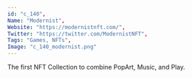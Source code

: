 ```yaml
--- 
id: "c_140", 
Name: "Modernist", 
Website: "https://modernistnft.com/", 
Twitter: "https://twitter.com/ModernistNFT", 
Tags: "Games, NFTs", 
Image: "c_140_modernist.png" 
--- 
```

<!--lang:en--> 
The first NFT Collection to combine PopArt, Music, and Play.
<!--lang:es--] 
The first NFT Collection to combine PopArt, Music, and Play.
<!--lang:de--] 
The first NFT Collection to combine PopArt, Music, and Play.
<!--lang:fr--] 
The first NFT Collection to combine PopArt, Music, and Play.
<!--lang:pl--] 
The first NFT Collection to combine PopArt, Music, and Play.
<!--lang:pt--] 
The first NFT Collection to combine PopArt, Music, and Play.
[!--lang:*--> 
